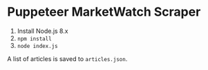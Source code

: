 # Puppeteer MarketWatch Scraper

1) Install Node.js 8.x
2) `npm install`
3) `node index.js`

A list of articles is saved to `articles.json`.
